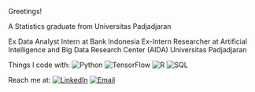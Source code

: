 Greetings!

A Statistics graduate from Universitas Padjadjaran

Ex Data Analyst Intern at Bank Indonesia
Ex-Intern Researcher at Artificial Intelligence and Big Data Research Center (AIDA) Universitas Padjadjaran

Things I code with:
![Python](https://img.shields.io/badge/-Python-333?style=flat&logo=python)
![TensorFlow](https://img.shields.io/badge/-TensorFlow-333?style=flat&logo=tensorflow)
![R](https://img.shields.io/badge/-R-276DC3?style=flat&logo=r&logoColor=white)
![SQL](https://img.shields.io/badge/-SQL-4479A1?style=flat&logo=mysql&logoColor=white)

Reach me at:
[![LinkedIn](https://img.shields.io/badge/-LinkedIn-0A66C2?style=flat&logo=linkedin&logoColor=white)](https://linkedin.com/in/anandahilmi)
[![Email](https://img.shields.io/badge/-Email-D14836?style=flat&logo=gmail&logoColor=white)](mailto:anandahilmi13579@gmail.com)
